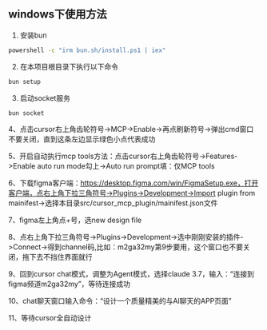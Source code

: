 ## windows下使用方法

1. 安装bun

```bash
powershell -c "irm bun.sh/install.ps1 | iex"
```

2. 在本项目根目录下执行以下命令

```bash
bun setup
```

3. 启动socket服务

```bash
bun socket
```

4、点击cursor右上角齿轮符号->MCP->Enable->再点刷新符号->弹出cmd窗口不要关闭，直到这条左边显示绿色小点代表成功

5、开启自动执行mcp tools方法：点击cursor右上角齿轮符号->Features->Enable auto run mode勾上->Auto run prompt填：仅MCP tools

6、下载figma客户端：https://desktop.figma.com/win/FigmaSetup.exe，打开客户端，点右上角下拉三角符号->Plugins->Development->Import plugin from mainifest->选择本目录src/cursor_mcp_plugin/mainifest.json文件

7、figma左上角点+号，选new design file

8、点右上角下拉三角符号->Plugins->Development->选中刚刚安装的插件->Connect->得到channel码,比如：m2ga32my第9步要用，这个窗口也不要关闭，拖下去不挡住界面就行

9、回到cursor chat模式，调整为Agent模式，选择claude 3.7，输入：“连接到figma频道m2ga32my”，等待连接成功

10、chat聊天窗口输入命令：“设计一个质量精美的与AI聊天的APP页面”

11、等待cursor全自动设计